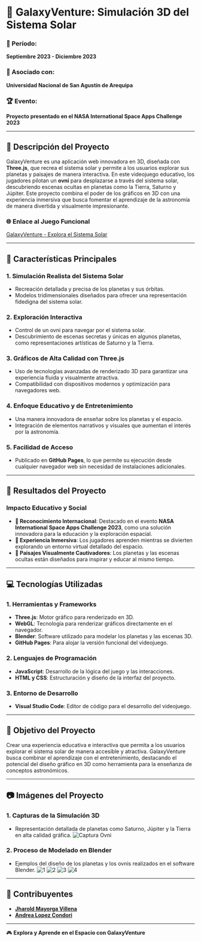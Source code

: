 # 🌌 GalaxyVenture: Simulación 3D del Sistema Solar

### 📅 Período: 
**Septiembre 2023 - Diciembre 2023**

### 🏫 Asociado con: 
**Universidad Nacional de San Agustín de Arequipa**

### 🏆 Evento: 
**Proyecto presentado en el NASA International Space Apps Challenge 2023**

---

## 📝 **Descripción del Proyecto**  
GalaxyVenture es una aplicación web innovadora en 3D, diseñada con **Three.js**, que recrea el sistema solar y permite a los usuarios explorar sus planetas y paisajes de manera interactiva. En este videojuego educativo, los jugadores pilotan un **ovni** para desplazarse a través del sistema solar, descubriendo escenas ocultas en planetas como la Tierra, Saturno y Júpiter. Este proyecto combina el poder de los gráficos en 3D con una experiencia inmersiva que busca fomentar el aprendizaje de la astronomía de manera divertida y visualmente impresionante.

### 🌐 **Enlace al Juego Funcional**  
[GalaxyVenture - Explora el Sistema Solar](https://mayogadev.github.io/GalaxyVenture/)

---

## 🚀 **Características Principales**

### **1. Simulación Realista del Sistema Solar**  
- Recreación detallada y precisa de los planetas y sus órbitas.
- Modelos tridimensionales diseñados para ofrecer una representación fidedigna del sistema solar.

### **2. Exploración Interactiva**  
- Control de un ovni para navegar por el sistema solar.
- Descubrimiento de escenas secretas y únicas en algunos planetas, como representaciones artísticas de Saturno y la Tierra.

### **3. Gráficos de Alta Calidad con Three.js**  
- Uso de tecnologías avanzadas de renderizado 3D para garantizar una experiencia fluida y visualmente atractiva.
- Compatibilidad con dispositivos modernos y optimización para navegadores web.

### **4. Enfoque Educativo y de Entretenimiento**  
- Una manera innovadora de enseñar sobre los planetas y el espacio.
- Integración de elementos narrativos y visuales que aumentan el interés por la astronomía.

### **5. Facilidad de Acceso**  
- Publicado en **GitHub Pages**, lo que permite su ejecución desde cualquier navegador web sin necesidad de instalaciones adicionales.

---

## 🎯 **Resultados del Proyecto**

### **Impacto Educativo y Social**  
- **🏅 Reconocimiento Internacional**: Destacado en el evento **NASA International Space Apps Challenge 2023**, como una solución innovadora para la educación y la exploración espacial.  
- **📌 Experiencia Inmersiva**: Los jugadores aprenden mientras se divierten explorando un entorno virtual detallado del espacio.  
- **🧩 Paisajes Visualmente Cautivadores**: Los planetas y las escenas ocultas están diseñados para inspirar y educar al mismo tiempo.  

---

## 💻 **Tecnologías Utilizadas**

### **1. Herramientas y Frameworks**  
- **Three.js**: Motor gráfico para renderizado en 3D.  
- **WebGL**: Tecnología para renderizar gráficos directamente en el navegador.  
- **Blender**: Software utilizado para modelar los planetas y las escenas 3D.  
- **GitHub Pages**: Para alojar la versión funcional del videojuego.  

### **2. Lenguajes de Programación**  
- **JavaScript**: Desarrollo de la lógica del juego y las interacciones.  
- **HTML y CSS**: Estructuración y diseño de la interfaz del proyecto.  

### **3. Entorno de Desarrollo**  
- **Visual Studio Code**: Editor de código para el desarrollo del videojuego.  

---

## 🌟 **Objetivo del Proyecto**  
Crear una experiencia educativa e interactiva que permita a los usuarios explorar el sistema solar de manera accesible y atractiva. GalaxyVenture busca combinar el aprendizaje con el entretenimiento, destacando el potencial del diseño gráfico en 3D como herramienta para la enseñanza de conceptos astronómicos.

---

## 📷 **Imágenes del Proyecto**

### **1. Capturas de la Simulación 3D**  
- Representación detallada de planetas como Saturno, Júpiter y la Tierra en alta calidad gráfica.
![Captura Ovni](https://github.com/user-attachments/assets/88269148-92ad-4c62-a1c8-c35b4fa78f3f)

### **2. Proceso de Modelado en Blender**  
- Ejemplos del diseño de los planetas y los ovnis realizados en el software Blender.
![1](https://github.com/user-attachments/assets/948aeaab-77d4-45e9-a939-1d449ca11782)
![2](https://github.com/user-attachments/assets/dded9f35-1058-418d-befb-82667bc53bfd)
![3](https://github.com/user-attachments/assets/43b0874d-a958-4612-87ef-53dc01a199e0)
![4](https://github.com/user-attachments/assets/aaf094d5-a2e2-4aa1-b958-cb569e6b3b32)

---

## 👥 **Contribuyentes**

- **[Jharold Mayorga Villena](https://github.com/MayogaDev)**  
- **[Andrea Lopez Condori](https://github.com/andrealopezco20)**  

---

🎮 **Explora y Aprende en el Espacio con GalaxyVenture**
